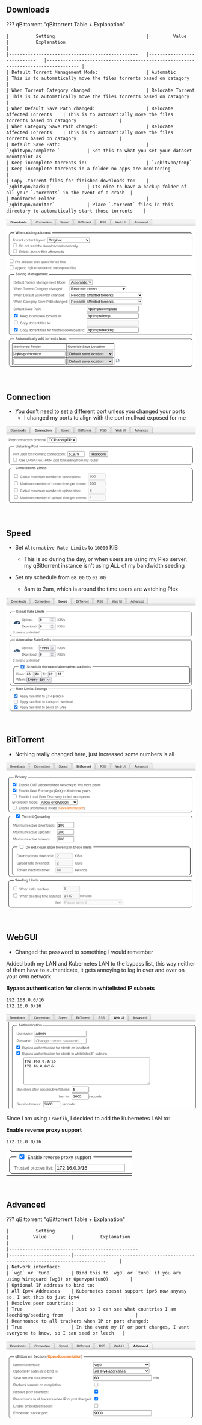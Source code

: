 ## Downloads


??? qBittorrent "qBittorrent Table + Explanation" 

    |          Setting           	                    |         Value          	    |          Explanation                                	                            |
    |------------------------------------------------	|----------------------------	|----------------------------------------------------------------------------------	|
    | Default Torrent Management Mode:                  | Automatic                     | This is to automatically move the files torrents based on catagory                |
    | When Torrent Category changed:                 	| Relocate Torrent           	| This is to automatically move the files torrents based on catagory               	|
    | When Default Save Path changed:                	| Relocate Affected Torrents 	| This is to automatically move the files torrents based on catagory               	|
    | When Category Save Path changed:               	| Relocate Affected Torrents 	| This is to automatically move the files torrents based on catagory               	|
    | Default Save Path:                             	| `/qbitvpn/complete `         	| Set this to what you set your dataset mountpoint as                              	|
    | Keep incomplete torrents in:                   	| `/qbitvpn/temp`              	| Keep incomplete torrents in a folder no apps are monitoring                      	|
    | Copy .torrent files for finished downloads to: 	| `/qbitvpn/backup`            	| Its nice to have a backup folder of all your `.torrents` in the event of a crash 	|
    | Monitored Folder                               	| `/qbitvpn/monitor`           	| Place `.torrent` files in this directory to automatically start those torrents   	|


![!Downloads: qbit](images/settings_downloads.png)

<br >

## Connection

- You don't need to set a different port unless you changed your ports
    - I changed my ports to align with the port mullvad exposed for me

![!Connection: qbit](images/settings_connection.png)

<br >

## Speed

- Set `Alternative Rate Limits` to `10000` KiB
    - This is so during the day, or when users are using my Plex server, my qBittorrent instance isn't using _ALL_ of my bandwidth seeding

- Set my schedule from `08:00` to `02:00`
    - 8am to 2am, which is around the time users are watching Plex

![!Speed: qbit](images/settings_speed.png)

<br >

## BitTorrent

- Nothing really changed here, just increased some numbers is all

![!Speed: qbit](images/settings_bittorrent.png)

<br >

## WebGUI 

- Changed the password to something I would remember

Added both my LAN and Kubernetes LAN to the bypass list, this way neither of them have to authenticate, it gets annoying to log in over and over on your own network

**Bypass authentication for clients in whitelisted IP subnets**
```
192.168.0.0/16
172.16.0.0/16
```

![!Speed: qbit](images/settings_webgui1.png)

Since I am using `Traefik`, I decided to add the Kubernetes LAN to:

**Enable reverse proxy support**
```
172.16.0.0/16
```

![!Speed: qbit](images/settings_webgui2.png)


<br >

## Advanced


??? qBittorrent "qBittorrent Table + Explanation" 

    |          Setting           	                                        |         Value         |          Explanation                                	                                |
    |------------------------------------------------	                    |-----------------------|----------------------------------------------------------------------------------	    |
    | Network interface:                                                   	| `wg0` or `tun0`       | Bind this to `wg0` or `tun0` if you are using Wireguard (wg0) or Openvpn(tun0)        |
    | Optional IP address to bind to:                                      	| All Ipv4 Addresses 	| Kubernetes doesnt support ipv6 now anyway so, I set this to just ipv4               	|
    | Resolve peer countries:                                              	| True               	| Just so I can see what countries I am leeching/seeding from                         	|
    | Reannounce to all trackers when IP or port changed:                  	| True               	| In the event my IP or port changes, I want everyone to know, so I can seed or leech 	|

![!Speed: qbit](images/settings_advanced.png)

<br >